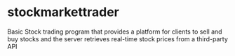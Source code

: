 # stockmarkettrader
Basic Stock trading program that provides a platform for clients to sell and buy stocks and the server retrieves real-time stock prices from a third-party API
